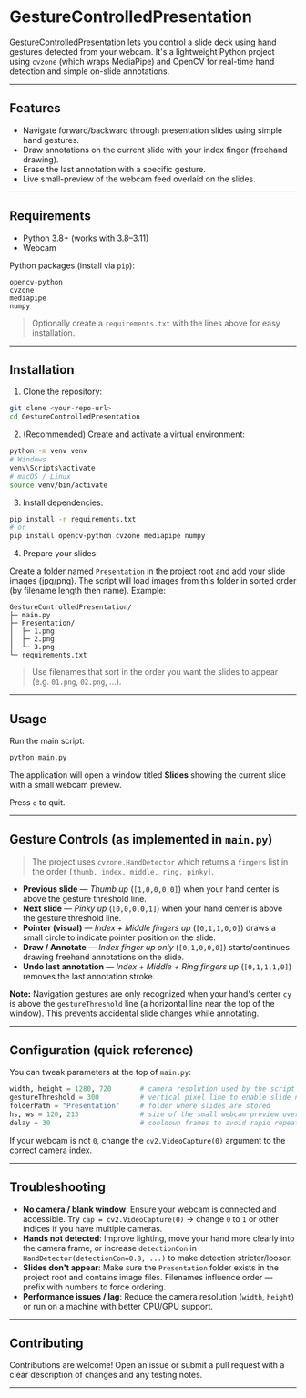 # GestureControlledPresentation

GestureControlledPresentation lets you control a slide deck using hand gestures detected from your webcam. It's a lightweight Python project using `cvzone` (which wraps MediaPipe) and OpenCV for real-time hand detection and simple on-slide annotations.

---

## Features

* Navigate forward/backward through presentation slides using simple hand gestures.
* Draw annotations on the current slide with your index finger (freehand drawing).
* Erase the last annotation with a specific gesture.
* Live small-preview of the webcam feed overlaid on the slides.

---

## Requirements

* Python 3.8+ (works with 3.8–3.11)
* Webcam

Python packages (install via `pip`):

```
opencv-python
cvzone
mediapipe
numpy
```

> Optionally create a `requirements.txt` with the lines above for easy installation.

---

## Installation

1. Clone the repository:

```bash
git clone <your-repo-url>
cd GestureControlledPresentation
```

2. (Recommended) Create and activate a virtual environment:

```bash
python -m venv venv
# Windows
venv\Scripts\activate
# macOS / Linux
source venv/bin/activate
```

3. Install dependencies:

```bash
pip install -r requirements.txt
# or
pip install opencv-python cvzone mediapipe numpy
```

4. Prepare your slides:

Create a folder named `Presentation` in the project root and add your slide images (jpg/png). The script will load images from this folder in sorted order (by filename length then name). Example:

```
GestureControlledPresentation/
├─ main.py
├─ Presentation/
│  ├─ 1.png
│  ├─ 2.png
│  └─ 3.png
└─ requirements.txt
```

> Use filenames that sort in the order you want the slides to appear (e.g. `01.png`, `02.png`, ...).

---

## Usage

Run the main script:

```bash
python main.py
```

The application will open a window titled **Slides** showing the current slide with a small webcam preview.

Press `q` to quit.

---

## Gesture Controls (as implemented in `main.py`)

> The project uses `cvzone.HandDetector` which returns a `fingers` list in the order `[thumb, index, middle, ring, pinky]`.

* **Previous slide** — *Thumb up* (`[1,0,0,0,0]`) when your hand center is above the gesture threshold line.
* **Next slide** — *Pinky up* (`[0,0,0,0,1]`) when your hand center is above the gesture threshold line.
* **Pointer (visual)** — *Index + Middle fingers up* (`[0,1,1,0,0]`) draws a small circle to indicate pointer position on the slide.
* **Draw / Annotate** — *Index finger up only* (`[0,1,0,0,0]`) starts/continues drawing freehand annotations on the slide.
* **Undo last annotation** — *Index + Middle + Ring fingers up* (`[0,1,1,1,0]`) removes the last annotation stroke.

**Note:** Navigation gestures are only recognized when your hand's center `cy` is above the `gestureThreshold` line (a horizontal line near the top of the window). This prevents accidental slide changes while annotating.

---

## Configuration (quick reference)

You can tweak parameters at the top of `main.py`:

```python
width, height = 1280, 720       # camera resolution used by the script
gestureThreshold = 300          # vertical pixel line to enable slide navigation
folderPath = "Presentation"     # folder where slides are stored
hs, ws = 120, 213               # size of the small webcam preview overlay
delay = 30                      # cooldown frames to avoid rapid repeated actions
```

If your webcam is not `0`, change the `cv2.VideoCapture(0)` argument to the correct camera index.

---

## Troubleshooting

* **No camera / blank window**: Ensure your webcam is connected and accessible. Try `cap = cv2.VideoCapture(0)` -> change `0` to `1` or other indices if you have multiple cameras.
* **Hands not detected**: Improve lighting, move your hand more clearly into the camera frame, or increase `detectionCon` in `HandDetector(detectionCon=0.8, ...)` to make detection stricter/looser.
* **Slides don't appear**: Make sure the `Presentation` folder exists in the project root and contains image files. Filenames influence order — prefix with numbers to force ordering.
* **Performance issues / lag**: Reduce the camera resolution (`width`, `height`) or run on a machine with better CPU/GPU support.

---

## Contributing

Contributions are welcome! Open an issue or submit a pull request with a clear description of changes and any testing notes.

---
